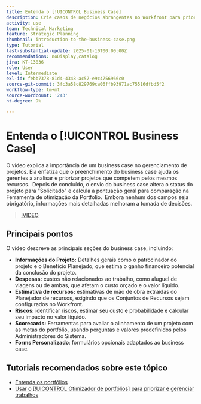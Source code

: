 ```yaml
---
title: Entenda o [!UICONTROL Business Case]
description: Crie casos de negócios abrangentes no Workfront para priorizar projetos, incluindo informações detalhadas do projeto, despesas, análise de mão de obra e riscos, cartões de pontuação e formulários personalizados para gerenciamento informado de portfólio.
activity: use
team: Technical Marketing
feature: Strategic Planning
thumbnail: introduction-to-the-business-case.png
type: Tutorial
last-substantial-update: 2025-01-10T00:00:00Z
recommendations: noDisplay,catalog
jira: KT-13836
role: User
level: Intermediate
exl-id: febb7378-81d4-4348-ac57-e9c4756966c0
source-git-commit: 3fc3a58c829769ca06ffb93971ac75516dfbd5f2
workflow-type: tm+mt
source-wordcount: '243'
ht-degree: 9%

---
```


# Entenda o [!UICONTROL Business Case]

O vídeo explica a importância de um business case no gerenciamento de projetos. Ela enfatiza que o preenchimento do business case ajuda os gerentes a analisar e priorizar projetos que competem pelos mesmos recursos. &#x200B; Depois de concluído, o envio do business case altera o status do projeto para &quot;Solicitado&quot; e calcula a pontuação geral para comparação na Ferramenta de otimização da Portfolio. &#x200B; Embora nenhum dos campos seja obrigatório, informações mais detalhadas melhoram a tomada de decisões. &#x200B;

>[!VIDEO](https://video.tv.adobe.com/v/3442849/?quality=12&learn=on&enablevpops&captions=por_br)

## Principais pontos

O vídeo descreve as principais seções do business case, incluindo:

* **Informações do Projeto:** Detalhes gerais como o patrocinador do projeto e o Benefício Planejado, que estima o ganho financeiro potencial da conclusão do projeto. &#x200B;
* **Despesas:** custos não relacionados ao trabalho, como aluguel de viagens ou de ambas, que afetam o custo orçado e o valor líquido. &#x200B;
* **Estimativa de recursos:** estimativas de mão de obra extraídas do Planejador de recursos, exigindo que os Conjuntos de Recursos sejam configurados no Workfront. &#x200B;
* **Riscos:** identificar riscos, estimar seu custo e probabilidade e calcular seu impacto no valor líquido. &#x200B;
* **Scorecards:** Ferramentas para avaliar o alinhamento de um projeto com as metas do portfólio, usando perguntas e valores predefinidos pelos Administradores do Sistema. &#x200B;
* **Forms Personalizado**: formulários opcionais adaptados ao business case. &#x200B;


## Tutoriais recomendados sobre este tópico

* [Entenda os portfólios](/help/portfolios-and-programs/overview-of-adobe-workfront-portfolios.md)
* [Usar o [!UICONTROL Otimizador de portfólios] para priorizar e gerenciar trabalhos](/help/portfolios-and-programs/prioritize-and-manage-work-with-portfolios.md)
